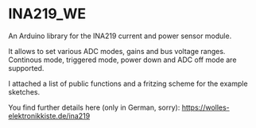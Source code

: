 # INA219_WE
An Arduino library for the INA219 current and power sensor module.

It allows to set various ADC modes, gains and bus voltage ranges. Continous mode, triggered mode, power down and ADC off mode are supported. 

I attached a list of public functions and a fritzing scheme for the example sketches.

You find further details here (only in German, sorry): https://wolles-elektronikkiste.de/ina219
